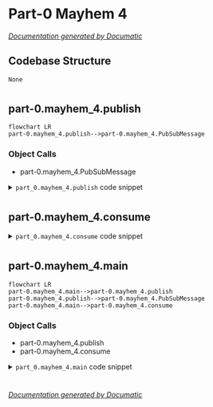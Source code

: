 # Part-0 Mayhem 4

[_Documentation generated by Documatic_](https://www.documatic.com)

<!---Documatic-section-Codebase Structure-start--->
## Codebase Structure

<!---Documatic-block-system_architecture-start--->
```mermaid
None
```
<!---Documatic-block-system_architecture-end--->

# #
<!---Documatic-section-Codebase Structure-end--->

<!---Documatic-section-part_0.mayhem_4.publish-start--->
## part-0.mayhem_4.publish

<!---Documatic-section-publish-start--->
```mermaid
flowchart LR
part-0.mayhem_4.publish-->part-0.mayhem_4.PubSubMessage
```

### Object Calls

* part-0.mayhem_4.PubSubMessage

<!---Documatic-block-part_0.mayhem_4.publish-start--->
<details>
	<summary><code>part_0.mayhem_4.publish</code> code snippet</summary>

```python
async def publish(queue, n):
    choices = string.ascii_lowercase + string.digits
    for x in range(1, n + 1):
        host_id = ''.join(random.choices(choices, k=4))
        instance_name = f'cattle-{host_id}'
        msg = PubSubMessage(message_id=x, instance_name=instance_name)
        await queue.put(msg)
        logging.info(f'Published {x} of {n} messages')
    await queue.put(None)
```
</details>
<!---Documatic-block-part_0.mayhem_4.publish-end--->
<!---Documatic-section-publish-end--->

# #
<!---Documatic-section-part_0.mayhem_4.publish-end--->

<!---Documatic-section-part_0.mayhem_4.consume-start--->
## part-0.mayhem_4.consume

<!---Documatic-section-consume-start--->
<!---Documatic-block-part_0.mayhem_4.consume-start--->
<details>
	<summary><code>part_0.mayhem_4.consume</code> code snippet</summary>

```python
async def consume(queue):
    while True:
        msg = await queue.get()
        if msg is None:
            break
        logging.info(f'Consumed {msg}')
        await asyncio.sleep(random.random())
```
</details>
<!---Documatic-block-part_0.mayhem_4.consume-end--->
<!---Documatic-section-consume-end--->

# #
<!---Documatic-section-part_0.mayhem_4.consume-end--->

<!---Documatic-section-part_0.mayhem_4.main-start--->
## part-0.mayhem_4.main

<!---Documatic-section-main-start--->
```mermaid
flowchart LR
part-0.mayhem_4.main-->part-0.mayhem_4.publish
part-0.mayhem_4.publish-->part-0.mayhem_4.PubSubMessage
part-0.mayhem_4.main-->part-0.mayhem_4.consume
```

### Object Calls

* part-0.mayhem_4.publish
* part-0.mayhem_4.consume

<!---Documatic-block-part_0.mayhem_4.main-start--->
<details>
	<summary><code>part_0.mayhem_4.main</code> code snippet</summary>

```python
def main():
    queue = asyncio.Queue()
    loop = asyncio.get_event_loop()
    try:
        loop.create_task(publish(queue, 5))
        loop.create_task(consume(queue))
        loop.run_forever()
    except KeyboardInterrupt:
        logging.info('Process interrupted')
    finally:
        loop.close()
        logging.info('Successfully shutdown the Mayhem service.')
```
</details>
<!---Documatic-block-part_0.mayhem_4.main-end--->
<!---Documatic-section-main-end--->

# #
<!---Documatic-section-part_0.mayhem_4.main-end--->

[_Documentation generated by Documatic_](https://www.documatic.com)